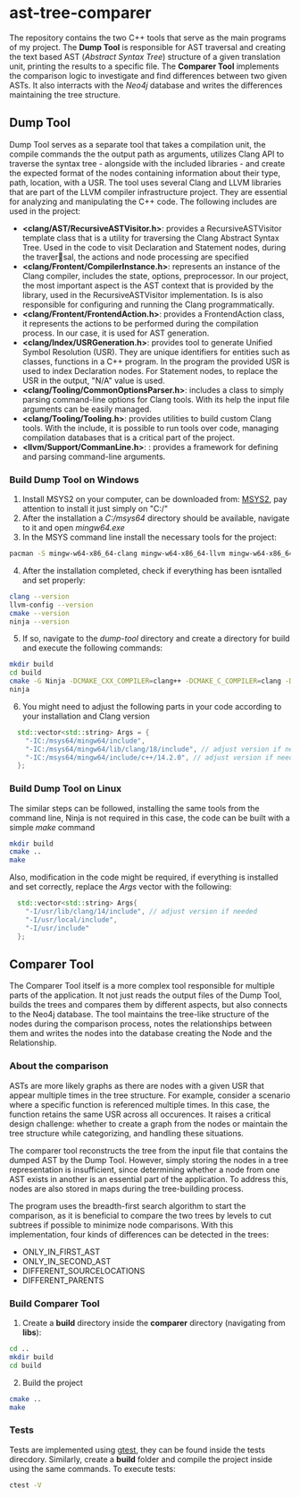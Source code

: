 # ast-tree-comparer

The repository contains the two C++ tools that serve as the main programs of my project. The **Dump Tool** is responsible for AST traversal and creating the text based AST (_Abstract Syntax Tree_) structure of a given translation unit, printing the results to a specific file. The **Comparer Tool** implements the comparison logic to investigate and find differences between two given ASTs. It also interracts with the _Neo4j_ database and writes the differences maintaining the tree structure. 

## Dump Tool
Dump Tool serves as a separate tool that takes a compilation unit, the compile commands the the output path as arguments, utilizes Clang API to traverse the syntax tree - alongside with the included libraries - and create the expected format of the nodes containing information about their type, path, location, with a USR. The tool uses several Clang and LLVM libraries that are part of the LLVM compiler infrastructure project. They are essential for analyzing and manipulating the C++ code. The following includes are used in the project:
-  **<clang/AST/RecursiveASTVisitor.h>**: provides a RecursiveASTVisitor template class that is a utility for traversing the Clang Abstract Syntax Tree. Used in the code to visit Declaration and Statement nodes, during the traversal, the actions and node processing are specified
- **<clang/Frontent/CompilerInstance.h>**:  represents an instance of the Clang compiler, includes the state, options, preprocessor. In our project, the most important aspect is the AST context that is provided by the library, used in the RecursiveASTVisitor implementation. Is is also responsible for configuring and running the Clang programmatically.
- **<clang/Frontent/FrontendAction.h>**: provides a FrontendAction class, it represents the actions to be performed during the compilation process. In our case, it is used for AST generation.
- **<clang/Index/USRGeneration.h>**: provides tool to generate Unified Symbol Resolution (USR). They are unique identifiers for entities such as classes, functions in a C++ program. In the program the provided USR is used to index Declaration nodes. For Statement nodes, to replace the USR in the output, "N/A" value is used.
- **<clang/Tooling/CommonOptionsParser.h>**: includes a class to simply parsing command-line options for Clang tools. With its help the input file arguments can be easily managed.
- **<clang/Tooling/Tooling.h>**: provides utilities to build custom Clang tools. With the include, it is possible to run tools over code, managing compilation databases that is a critical part of the project.
- **<llvm/Support/CommanLine.h>**: : provides a framework for defining and parsing command-line arguments.

### Build Dump Tool on **Windows**

1. Install MSYS2 on your computer, can be downloaded from: [MSYS2](https://www.msys2.org/), pay attention to install it just simply on "C:/"
2. After the installation a _C:/msys64_ directory should be available, navigate to it and open _mingw64.exe_
3. In the MSYS command line install the necessary tools for the project:

```sh
pacman -S mingw-w64-x86_64-clang mingw-w64-x86_64-llvm mingw-w64-x86_64-lld mingw-w64-x86_64-cmake mingw-w64-x86_64-make mingw-w64-x86_64-clang-tools-extra mingw-w64-x86_64-ninja
```

4. After the installation completed, check if everything has been isntalled and set properly:

```sh
clang --version
llvm-config --version
cmake --version
ninja --version
```

5. If so, navigate to the _dump-tool_ directory and create a directory for build and execute the following commands:

```sh
mkdir build
cd build
cmake -G Ninja -DCMAKE_CXX_COMPILER=clang++ -DCMAKE_C_COMPILER=clang -DCMAKE_EXE_LINKER_FLAGS="-fuse-ld=lld" -DCMAKE_SHARED_LINKER_FLAGS="-fuse-ld=lld" ..
ninja
```

6. You might need to adjust the following parts in your code according to your installation and Clang version

```cpp
  std::vector<std::string> Args = {
    "-IC:/msys64/mingw64/include",
    "-IC:/msys64/mingw64/lib/clang/18/include", // adjust version if needed
    "-IC:/msys64/mingw64/include/c++/14.2.0", // adjust version if needed
  };
```

### Build Dump Tool on **Linux**

The similar steps can be followed, installing the same tools from the command line, Ninja is not required in this case, the code can be built with a simple _make_ command

```sh
mkdir build
cmake ..
make
```

Also, modification in the code might be required, if everything is installed and set correctly, replace the _Args_ vector with the following:

```cpp
  std::vector<std::string> Args{
    "-I/usr/lib/clang/14/include", // adjust version if needed
    "-I/usr/local/include",
    "-I/usr/include"
  };
```
## Comparer Tool
The Comparer Tool itself is a more complex tool responsible for multiple parts of the application. It not just reads the output files of the Dump Tool, builds the trees and compares them by different aspects, but also connects to the Neo4j database. The tool maintains the tree-like structure of the nodes during the comparison process, notes the relationships between them and writes the nodes into the database creating the Node and the Relationship.

### About the comparison
ASTs are more likely graphs as there are nodes with a given USR that appear multiple times in the tree structure. For example, consider a scenario where a specific function is referenced multiple times. In this case, the function retains the same USR across all occurences. It raises a critical design challenge: whether to create a graph from the nodes or maintain the tree structure while categorizing, and handling these situations.

The comparer tool reconstructs the tree from the input file that contains the dumped AST by the Dump Tool. However, simply storing the nodes in a tree representation is insufficient, since determining whether a node from one AST exists in another is an essential part of the application. To address this, nodes are also stored in maps during the tree-building process.

The program uses the breadth-first search algorithm to start the comparison, as it is beneficial to compare the two trees by levels to cut subtrees if possible to minimize node comparisons. With this implementation, four kinds of differences can be detected in the trees:
- ONLY_IN_FIRST_AST
- ONLY_IN_SECOND_AST
- DIFFERENT_SOURCELOCATIONS
- DIFFERENT_PARENTS

### Build Comparer Tool

1. Create a **build** directory inside the **comparer** directory (navigating from **libs**):

```sh
cd ..
mkdir build
cd build
```

2. Build the project

```sh
cmake ..
make
```

### Tests
Tests are implemented using [gtest](https://github.com/google/googletest), they can be found inside the tests direcdory. Similarly, create a **build** folder and compile the project inside using the same commands. To execute tests:

```sh
ctest -V
```
